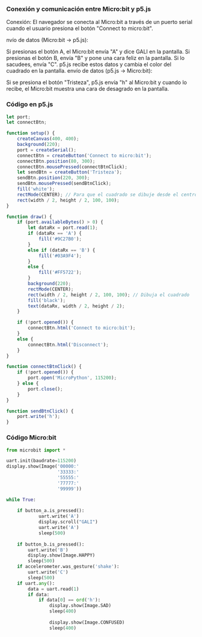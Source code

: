 ### Conexión y comunicación entre Micro:bit y p5.js
Conexión: El navegador se conecta al Micro:bit a través de un puerto serial cuando el usuario presiona el botón "Connect to micro:bit".

nvío de datos (Micro:bit → p5.js):

Si presionas el botón A, el Micro:bit envía "A" y dice GALI en la pantalla.
Si presionas el botón B, envía "B" y pone una cara feliz en la pantalla.
Si lo sacudees, envía "C".
p5.js recibe estos datos y cambia el color del cuadrado en la pantalla.
envío de datos (p5.js → Micro:bit):

Si se presiona el botón "Tristeza", p5.js envía "h" al Micro:bit y cuando lo recibe, el Micro:bit muestra una cara de desagrado en la pantalla.

### Código en p5.js
``` js
let port;
let connectBtn;

function setup() {
    createCanvas(400, 400);
    background(220);
    port = createSerial();
    connectBtn = createButton('Connect to micro:bit');
    connectBtn.position(80, 300);
    connectBtn.mousePressed(connectBtnClick);
    let sendBtn = createButton('Tristeza');
    sendBtn.position(220, 300);
    sendBtn.mousePressed(sendBtnClick);
    fill('white');
    rectMode(CENTER); // Para que el cuadrado se dibuje desde el centro
    rect(width / 2, height / 2, 100, 100);
}

function draw() {
    if (port.availableBytes() > 0) {
        let dataRx = port.read(1);
        if (dataRx == 'A') {
            fill('#9C27B0');   
        }
        else if (dataRx == 'B') {
            fill('#03A9F4'); 
        }
        else {
            fill('#FF5722'); 
        }
        background(220);
        rectMode(CENTER);
        rect(width / 2, height / 2, 100, 100); // Dibuja el cuadrado
        fill('black');
        text(dataRx, width / 2, height / 2);
    }    

    if (!port.opened()) {
        connectBtn.html('Connect to micro:bit');
    } 
    else {
        connectBtn.html('Disconnect');
    }
}

function connectBtnClick() {
    if (!port.opened()) {
        port.open('MicroPython', 115200);
    } else {
        port.close();
    }
}

function sendBtnClick() {
    port.write('h');
}
```

### Código Micro:bit 

``` py
from microbit import *

uart.init(baudrate=115200)
display.show(Image('00000:'
                   '33333:'
                   '55555:'
                   '77777:'
                   '99999'))

while True:
    
    if button_a.is_pressed():
            uart.write('A')
            display.scroll("GALI")
            uart.write('A')
            sleep(500)
        
    if button_b.is_pressed():
        uart.write('B')
        display.show(Image.HAPPY)
        sleep(500)
    if accelerometer.was_gesture('shake'):
        uart.write('C')
        sleep(500)
    if uart.any():
        data = uart.read(1)
        if data:
            if data[0] == ord('h'):
                display.show(Image.SAD)
                sleep(400)
                
                display.show(Image.CONFUSED)
                sleep(400)
```
